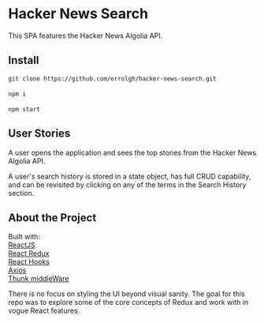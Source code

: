 # Hacker News Search
This SPA features the Hacker News Algolia API.

## Install
`git clone https://github.com/errolgh/hacker-news-search.git`\
\
`npm i`\
\
`npm start`


## User Stories
A user opens the application and sees the top stories from the Hacker News Algolia API.

A user's search history is stored in a state object, has full CRUD capability, and can be revisited by clicking on any of the terms in the Search History section.


## About the Project

Built with:\
[ReactJS](https://reactjs.org/)\
[React Redux](https://redux.js.org/)\
[React Hooks](https://reactjs.org/docs/hooks-intro.html/)\
[Axios](https://www.npmjs.com/package/axios/)\
[Thunk middleWare](https://github.com/reduxjs/redux-thunk/)

There is no focus on styling the UI beyond visual sanity. The goal for this repo was to explore some of the core concepts of Redux and work with in vogue React features.
